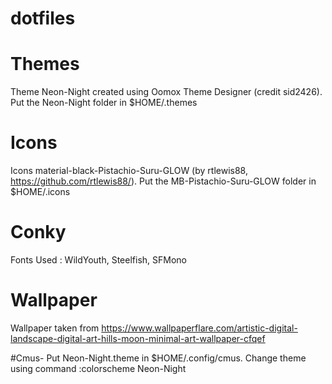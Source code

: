 # dotfiles

# Themes
Theme Neon-Night created using Oomox Theme Designer (credit sid2426). Put the Neon-Night folder in $HOME/.themes

# Icons
Icons material-black-Pistachio-Suru-GLOW (by rtlewis88, https://github.com/rtlewis88/). Put the MB-Pistachio-Suru-GLOW folder in $HOME/.icons

# Conky 
Fonts Used : WildYouth, Steelfish, SFMono

# Wallpaper 
Wallpaper taken from https://www.wallpaperflare.com/artistic-digital-landscape-digital-art-hills-moon-minimal-art-wallpaper-cfqef 

#Cmus-
Put Neon-Night.theme in $HOME/.config/cmus. Change theme using command :colorscheme Neon-Night
